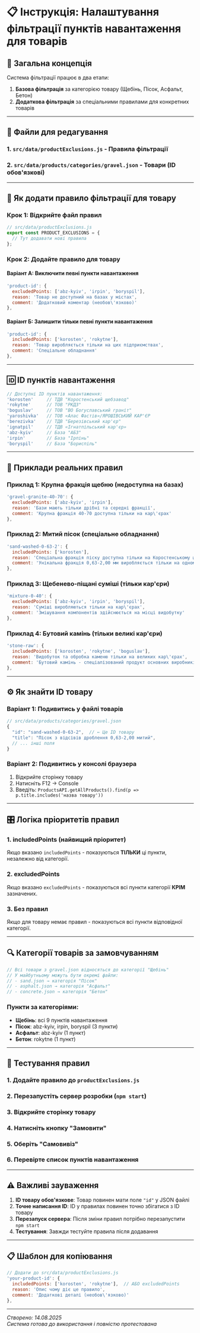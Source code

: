 # 📋 Інструкція: Налаштування фільтрації пунктів навантаження для товарів

## 🎯 Загальна концепція

Система фільтрації працює в два етапи:
1. **Базова фільтрація** за категорією товару (Щебінь, Пісок, Асфальт, Бетон)
2. **Додаткова фільтрація** за спеціальними правилами для конкретних товарів

---

## 📁 Файли для редагування

### 1. `src/data/productExclusions.js` - Правила фільтрації
### 2. `src/data/products/categories/gravel.json` - Товари (ID обов'язкові)

---

## 🔧 Як додати правило фільтрації для товару

### Крок 1: Відкрийте файл правил
```javascript
// src/data/productExclusions.js
export const PRODUCT_EXCLUSIONS = {
  // Тут додавати нові правила
};
```

### Крок 2: Додайте правило для товару

#### Варіант А: Виключити певні пункти навантаження
```javascript
'product-id': {
  excludedPoints: ['abz-kyiv', 'irpin', 'boryspil'],
  reason: 'Товар не доступний на базах у містах',
  comment: 'Додатковий коментар (необов\'язково)'
},
```

#### Варіант Б: Залишити тільки певні пункти навантаження
```javascript
'product-id': {
  includedPoints: ['korosten', 'rokytne'],
  reason: 'Товар виробляється тільки на цих підприємствах',
  comment: 'Спеціальне обладнання'
},
```

---

## 🆔 ID пунктів навантаження

```javascript
// Доступні ID пунктів навантаження:
'korosten'     // ТДВ "Коростенський щебзавод"
'rokytne'      // ТОВ "РКДЗ"
'boguslav'     // ТОВ "ВО Богуславський граніт"
'yaroshivka'   // ТОВ «Алас Фастів»/ЯРОШІВСЬКИЙ КАР'ЄР
'berezivka'    // ТДВ "Березівський кар'єр"
'ignatpil'     // ТДВ «Ігнатпільський кар'єр»
'abz-kyiv'     // База "АБЗ"
'irpin'        // База "Ірпінь"
'boryspil'     // База "Бориспіль"
```

---

## 📝 Приклади реальних правил

### Приклад 1: Крупна фракція щебню (недоступна на базах)
```javascript
'gravel-granite-40-70': {
  excludedPoints: ['abz-kyiv', 'irpin'],
  reason: 'Бази мають тільки дрібні та середні фракції',
  comment: 'Крупна фракція 40-70 доступна тільки на кар\'єрах'
},
```

### Приклад 2: Митий пісок (спеціальне обладнання)
```javascript
'sand-washed-0-63-2': {
  includedPoints: ['korosten'],
  reason: 'Спеціальна фракція піску доступна тільки на Коростенському щебзаводі',
  comment: 'Унікальна фракція 0,63-2,00 мм виробляється тільки на одному підприємстві'
},
```

### Приклад 3: Щебенево-піщані суміші (тільки кар'єри)
```javascript
'mixture-0-40': {
  excludedPoints: ['abz-kyiv', 'irpin', 'boryspil'],
  reason: 'Суміші виробляються тільки на кар\'єрах',
  comment: 'Змішування компонентів здійснюється на місці видобутку'
},
```

### Приклад 4: Бутовий камінь (тільки великі кар'єри)
```javascript
'stone-raw': {
  includedPoints: ['korosten', 'rokytne', 'boguslav'],
  reason: 'Видобуток та обробка каменю тільки на великих кар\'єрах',
  comment: 'Бутовий камінь - спеціалізований продукт основних виробників'
},
```

---

## ⚙️ Як знайти ID товару

### Варіант 1: Подивитись у файлі товарів
```javascript
// src/data/products/categories/gravel.json
{
  "id": "sand-washed-0-63-2",  // ← Це ID товару
  "title": "Пісок з відсівів дроблення 0,63-2,00 митий",
  // ... інші поля
}
```

### Варіант 2: Подивитись у консолі браузера
1. Відкрийте сторінку товару
2. Натисніть F12 → Console
3. Введіть: `ProductsAPI.getAllProducts().find(p => p.title.includes('назва товару'))`

---

## 🎛️ Логіка пріоритетів правил

### 1. includedPoints (найвищий пріоритет)
Якщо вказано `includedPoints` - показуються **ТІЛЬКИ** ці пункти, незалежно від категорії.

### 2. excludedPoints
Якщо вказано `excludedPoints` - показуються всі пункти категорії **КРІМ** зазначених.

### 3. Без правил
Якщо для товару немає правил - показуються всі пункти відповідної категорії.

---

## 🔍 Категорії товарів за замовчуванням

```javascript
// Всі товари з gravel.json відносяться до категорії "Щебінь"
// У майбутньому можуть бути окремі файли:
// - sand.json → категорія "Пісок"  
// - asphalt.json → категорія "Асфальт"
// - concrete.json → категорія "Бетон"
```

### Пункти за категоріями:
- **Щебінь**: всі 9 пунктів навантаження
- **Пісок**: abz-kyiv, irpin, boryspil (3 пункти)  
- **Асфальт**: abz-kyiv (1 пункт)
- **Бетон**: rokytne (1 пункт)

---

## 🧪 Тестування правил

### 1. Додайте правило до `productExclusions.js`
### 2. Перезапустіть сервер розробки (`npm start`)
### 3. Відкрийте сторінку товару
### 4. Натисніть кнопку "Замовити" 
### 5. Оберіть "Самовивіз"
### 6. Перевірте список пунктів навантаження

---

## ⚠️ Важливі зауваження

1. **ID товару обов'язкове**: Товар повинен мати поле `"id"` у JSON файлі
2. **Точне написання ID**: ID у правилах повинен точно збігатися з ID товару
3. **Перезапуск сервера**: Після зміни правил потрібно перезапустити `npm start`
4. **Тестування**: Завжди тестуйте правила після додавання

---

## 📋 Шаблон для копіювання

```javascript
// Додати до src/data/productExclusions.js
'your-product-id': {
  includedPoints: ['korosten', 'rokytne'],  // АБО excludedPoints
  reason: 'Опис чому діє це правило',
  comment: 'Додаткові деталі (необов\'язково)'
},
```

---

*Створено: 14.08.2025*  
*Система готова до використання і повністю протестована*